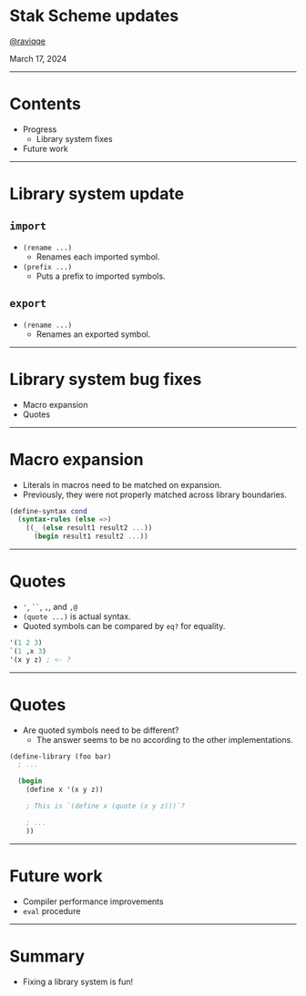 # Stak Scheme updates

[@raviqqe](https://github.com/raviqqe)

March 17, 2024

---

# Contents

- Progress
  - Library system fixes
- Future work

---

# Library system update

## `import`

- `(rename ...)`
  - Renames each imported symbol.
- `(prefix ...)`
  - Puts a prefix to imported symbols.

## `export`

- `(rename ...)`
  - Renames an exported symbol.

---

# Library system bug fixes

- Macro expansion
- Quotes

---

# Macro expansion

- Literals in macros need to be matched on expansion.
- Previously, they were not properly matched across library boundaries.

```scheme
(define-syntax cond
  (syntax-rules (else =>)
    ((_ (else result1 result2 ...))
      (begin result1 result2 ...))
```

---

# Quotes

- `'`, ` `` `, `,`, and `,@`
- `(quote ...)` is actual syntax.
- Quoted symbols can be compared by `eq?` for equality.

```scheme
'(1 2 3)
`(1 ,x 3)
'(x y z) ; <- ?
```

---

# Quotes

- Are quoted symbols need to be different?
  - The answer seems to be no according to the other implementations.

```scheme
(define-library (foo bar)
  ; ...

  (begin
    (define x '(x y z))

    ; This is `(define x (quote (x y z)))`?

    ; ...
    ))
```

---

# Future work

- Compiler performance improvements
- `eval` procedure

---

# Summary

- Fixing a library system is fun!
